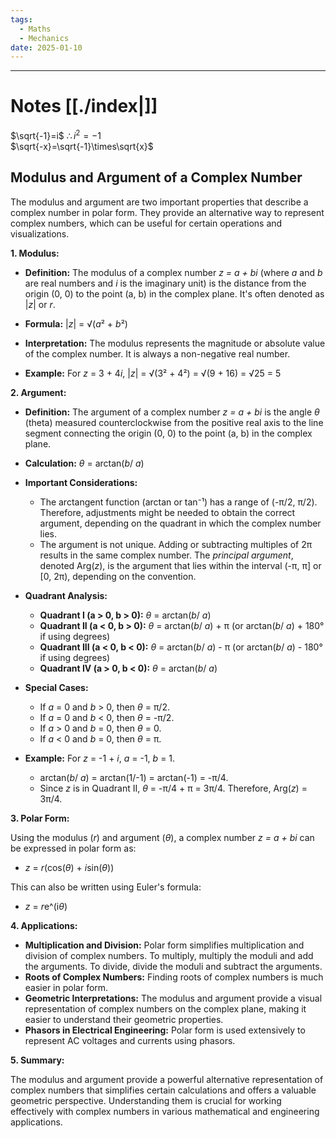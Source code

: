 ```yaml
---
tags:
  - Maths
  - Mechanics
date: 2025-01-10
---
```

---  
# Notes [[./index|]]  
$\sqrt{-1}=i$   $\therefore i^2={-1}$  
$\sqrt{-x}=\sqrt{-1}\times\sqrt{x}$  
  
  
## Modulus and Argument of a Complex Number  
  
The modulus and argument are two important properties that describe a complex number in polar form. They provide an alternative way to represent complex numbers, which can be useful for certain operations and visualizations.  
  
**1. Modulus:**  
  
*   **Definition:** The modulus of a complex number *z = a + bi* (where *a* and *b* are real numbers and *i* is the imaginary unit) is the distance from the origin (0, 0) to the point (a, b) in the complex plane.  It's often denoted as |*z*| or *r*.  
  
*   **Formula:**  |*z*| = √(*a*² + *b*²)  
  
*   **Interpretation:**  The modulus represents the magnitude or absolute value of the complex number. It is always a non-negative real number.  
  
*   **Example:** For *z* = 3 + 4*i*,  |*z*| = √(3² + 4²) = √(9 + 16) = √25 = 5  
  
**2. Argument:**  
  
*   **Definition:** The argument of a complex number *z = a + bi* is the angle *θ* (theta) measured counterclockwise from the positive real axis to the line segment connecting the origin (0, 0) to the point (a, b) in the complex plane.  
  
*   **Calculation:**  *θ* = arctan(*b*/ *a*)  
  
*   **Important Considerations:**  
    *   The arctangent function (arctan or tan⁻¹) has a range of (-π/2, π/2). Therefore, adjustments might be needed to obtain the correct argument, depending on the quadrant in which the complex number lies.  
    *   The argument is not unique. Adding or subtracting multiples of 2π results in the same complex number. The *principal argument*, denoted Arg(*z*), is the argument that lies within the interval (-π, π] or [0, 2π), depending on the convention.  
  
*   **Quadrant Analysis:**  
    *   **Quadrant I (a > 0, b > 0):**  *θ* = arctan(*b*/ *a*)  
    *   **Quadrant II (a < 0, b > 0):**  *θ* = arctan(*b*/ *a*) + π  (or arctan(*b*/ *a*) + 180° if using degrees)  
    *   **Quadrant III (a < 0, b < 0):** *θ* = arctan(*b*/ *a*) - π  (or arctan(*b*/ *a*) - 180° if using degrees)  
    *   **Quadrant IV (a > 0, b < 0):**  *θ* = arctan(*b*/ *a*)  
  
*   **Special Cases:**  
    *   If *a* = 0 and *b* > 0, then *θ* = π/2.  
    *   If *a* = 0 and *b* < 0, then *θ* = -π/2.  
    *   If *a* > 0 and *b* = 0, then *θ* = 0.  
    *   If *a* < 0 and *b* = 0, then *θ* = π.  
  
*   **Example:** For *z* = -1 + *i*,  *a* = -1, *b* = 1.  
    *   arctan(*b*/ *a*) = arctan(1/-1) = arctan(-1) = -π/4.  
    *   Since *z* is in Quadrant II, *θ* = -π/4 + π = 3π/4.  Therefore, Arg(*z*) = 3π/4.  
  
**3. Polar Form:**  
  
Using the modulus (*r*) and argument (*θ*), a complex number *z = a + bi* can be expressed in polar form as:  
  
*   *z* = *r*(cos(*θ*) + *i*sin(*θ*))  
  
This can also be written using Euler's formula:  
  
*   *z* = *r*e^(i*θ*)  
  
**4. Applications:**  
  
*   **Multiplication and Division:** Polar form simplifies multiplication and division of complex numbers.  To multiply, multiply the moduli and add the arguments.  To divide, divide the moduli and subtract the arguments.  
*   **Roots of Complex Numbers:**  Finding roots of complex numbers is much easier in polar form.  
*   **Geometric Interpretations:**  The modulus and argument provide a visual representation of complex numbers on the complex plane, making it easier to understand their geometric properties.  
*   **Phasors in Electrical Engineering:** Polar form is used extensively to represent AC voltages and currents using phasors.  
  
**5. Summary:**  
  
The modulus and argument provide a powerful alternative representation of complex numbers that simplifies certain calculations and offers a valuable geometric perspective.  Understanding them is crucial for working effectively with complex numbers in various mathematical and engineering applications.  
